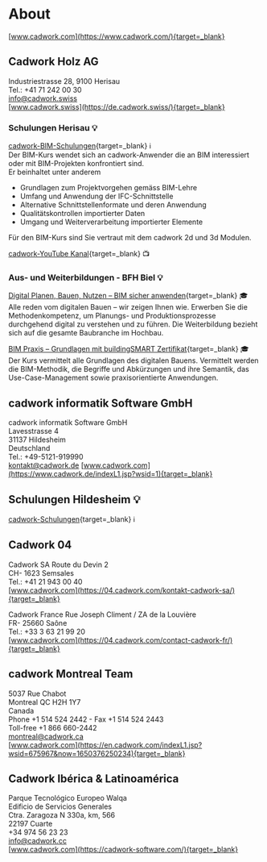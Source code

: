 # About

[www.cadwork.com](https://www.cadwork.com/){target=_blank} <br>

## Cadwork Holz AG

Industriestrasse 28, 9100 Herisau <br>
Tel.: +41 71 242 00 30 <br>
info@cadwork.swiss <br>
[www.cadwork.swiss](https://de.cadwork.swiss/){target=_blank} <br>


### Schulungen Herisau :bulb:
[cadwork-BIM-Schulungen](https://www.cadwork.com/cwde/Schulungen/Schulungenin_der_Schweiz/){target=_blank} :information_source: <br>
Der BIM-Kurs wendet sich an cadwork-Anwender die an BIM interessiert oder mit BIM-Projekten konfrontiert sind.<br>
Er beinhaltet unter anderem

* Grundlagen zum Projektvorgehen gemäss BIM-Lehre
* Umfang und Anwendung der IFC-Schnittstelle
* Alternative Schnittstellenformate und deren Anwendung
* Qualitätskontrollen importierter Daten
* Umgang und Weiterverarbeitung importierter Elemente

Für den BIM-Kurs sind Sie vertraut mit dem cadwork 2d und 3d Modulen.

[cadwork-YouTube Kanal](https://www.youtube.com/channel/UCE3JicT4ALPAAvYuXzdbpyA){target=_blank} :tv:

### Aus- und Weiterbildungen - BFH Biel :bulb:

[Digital Planen, Bauen, Nutzen – BIM sicher anwenden](https://www.bfh.ch/de/weiterbildung/cas/digital-planen-bauen-nutzen/){target=_blank} :mortar_board: <br>
Alle reden vom digitalen Bauen – wir zeigen Ihnen wie. Erwerben Sie die Methodenkompetenz, um Planungs- und Produktionsprozesse durchgehend digital zu verstehen und zu führen. Die Weiterbildung bezieht sich auf die gesamte Baubranche im Hochbau. <br>

[BIM Praxis – Grundlagen mit buildingSMART Zertifikat](https://www.bfh.ch/de/weiterbildung/cas/digital-planen-bauen-nutzen/){target=_blank} :mortar_board: <br>
Der Kurs vermittelt alle Grundlagen des digitalen Bauens. Vermittelt werden die BIM-Methodik, die Begriffe und Abkürzungen und ihre Semantik, das Use-Case-Management sowie praxisorientierte Anwendungen.

## cadwork informatik Software GmbH <br>
cadwork informatik Software GmbH<br>
Lavesstrasse 4<br>
31137 Hildesheim<br>
Deutschland<br>
Tel.:  +49-5121-919990<br>
kontakt@cadwork.de
[www.cadwork.com](https://www.cadwork.de/indexL1.jsp?wsid=1){target=_blank}

## Schulungen Hildesheim :bulb:
[cadwork-Schulungen](https://www.cadwork.com/cwde/Schulungen/Schulungen_in_Deutschland){target=_blank} :information_source: <br>

## Cadwork 04
Cadwork SA 
Route du Devin 2 <br>
CH- 1623 Semsales <br>
Tel.: +41 21 943 00 40 <br>
[www.cadwork.com](https://04.cadwork.com/kontakt-cadwork-sa/){target=_blank} <br>

Cadwork France 
Rue Joseph Climent / ZA de la Louvière <br>
FR- 25660 Saône <br>
Tel.: +33 3 63 21 99 20 <br>
[www.cadwork.com](https://04.cadwork.com/contact-cadwork-fr/){target=_blank} <br>

## cadwork Montreal Team <br>
5037 Rue Chabot<br>
Montreal QC H2H 1Y7<br> 
Canada<br>
Phone +1 514 524 2442 - Fax +1 514 524 2443<br>
Toll-free +1 866 660-2442 <br>
montreal@cadwork.ca<br>
[www.cadwork.com](https://en.cadwork.com/indexL1.jsp?wsid=675967&now=1650376250234){target=_blank}

## Cadwork Ibérica & Latinoamérica
Parque Tecnológico Europeo Walqa<br>
Edificio de Servicios Generales<br>
Ctra. Zaragoza N 330a, km, 566<br>
22197 Cuarte<br>
+34 974 56 23 23<br>
info@cadwork.cc<br>
[www.cadwork.com](https://cadwork-software.com/){target=_blank}